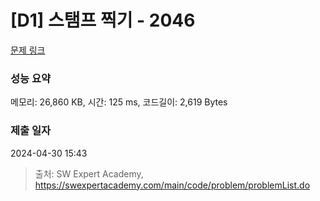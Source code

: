 # [D1] 스탬프 찍기 - 2046 

[문제 링크](https://swexpertacademy.com/main/code/problem/problemDetail.do?contestProbId=AV5QKdT6AyYDFAUq) 

### 성능 요약

메모리: 26,860 KB, 시간: 125 ms, 코드길이: 2,619 Bytes

### 제출 일자

2024-04-30 15:43



> 출처: SW Expert Academy, https://swexpertacademy.com/main/code/problem/problemList.do